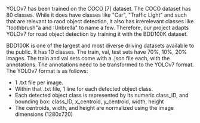 YOLOv7 has been trained on the COCO [7] dataset. The COCO dataset has 80 classes. While it does have classes like "Car", "Traffic Light" and such that are relevant to raod object detection, it also has irrerelevant classes like "toothbrush"a and :Unbrella" to name a few. Therefore, our project adapts YOLOv7 for road object detection by training it with the BDD100K dataset.

BDD100K is one of the largest and most diverse driving datasets available to the public. It has 10 classes. The train, val, test sets have 70%, 10%, 20% images. The train and val sets come with a .json file each, with the annotations.
The annotations need to be transformed to the YOLOv7 format. The YOLOv7 format is as follows:
- 1 .txt file per image.
- Within that .txt file, 1 line for each detected object class.
- Each detected object class is represented by its numeric class_ID, and bounding box: class_ID, x_centroid, y_centroid, width, height
- The centroids, width, and height are normalized using the image dimensions (1280x720)
